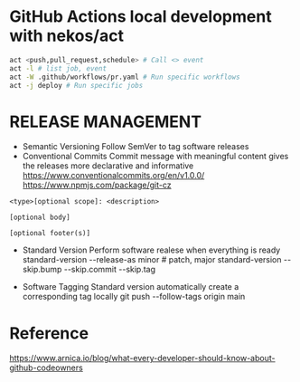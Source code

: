 # GitHub Actions local development with nekos/act
```sh
act <push,pull_request,schedule> # Call <> event
act -l # list job, event
act -W .github/workflows/pr.yaml # Run specific workflows
act -j deploy # Run specific jobs
```

# RELEASE MANAGEMENT
- Semantic Versioning
Follow SemVer to tag software releases
- Conventional Commits
Commit message with meaningful content gives the releases more declarative and informative
https://www.conventionalcommits.org/en/v1.0.0/
https://www.npmjs.com/package/git-cz
```
<type>[optional scope]: <description>

[optional body]

[optional footer(s)]
```
- Standard Version
Perform software realese when everything is ready
standard-version --release-as minor # patch, major
standard-version --skip.bump --skip.commit --skip.tag

- Software Tagging
Standard version automatically create a corresponding tag locally
git push --follow-tags origin main



# Reference
https://www.arnica.io/blog/what-every-developer-should-know-about-github-codeowners